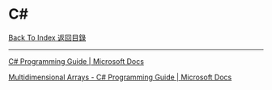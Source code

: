 # C#

[Back To Index 返回目錄](../README.md)

___

[C# Programming Guide | Microsoft Docs](https://docs.microsoft.com/en-us/dotnet/csharp/programming-guide/)

[Multidimensional Arrays - C# Programming Guide | Microsoft Docs](https://docs.microsoft.com/en-us/dotnet/csharp/programming-guide/arrays/multidimensional-arrays)

